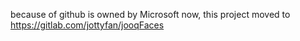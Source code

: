 because of github is owned by Microsoft now, this project moved to https://gitlab.com/jottyfan/jooqFaces
